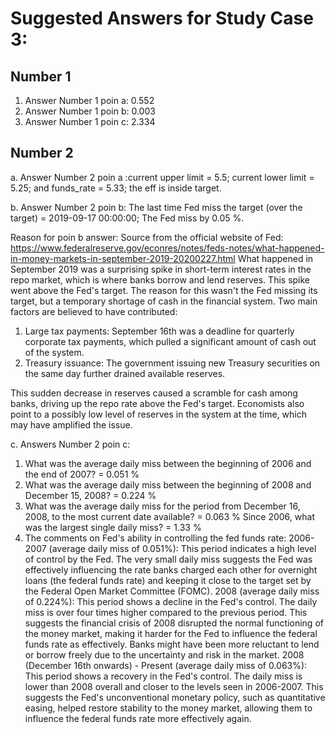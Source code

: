 # Suggested Answers for Study Case 3:

## Number 1
1. Answer Number 1 poin a: 0.552
2. Answer Number 1 poin b: 0.003
3. Answer Number 1 poin c: 2.334

## Number 2
a. Answer Number 2 poin a :current upper limit = 5.5; current lower limit = 5.25; and funds_rate = 5.33; the eff is inside target.

b. Answer Number 2 poin b: The last time Fed miss the target (over the target) = 2019-09-17 00:00:00; The Fed miss by 0.05 %.

Reason for poin b answer:
Source from the official website of Fed: https://www.federalreserve.gov/econres/notes/feds-notes/what-happened-in-money-markets-in-september-2019-20200227.html
What happened in September 2019 was a surprising spike in short-term interest rates in the repo market, which is where banks borrow and lend reserves. This spike went above the Fed's target. The reason for this wasn't the Fed missing its target, but a temporary shortage of cash in the financial system. Two main factors are believed to have contributed:

1. Large tax payments: September 16th was a deadline for quarterly corporate tax payments, which pulled a significant amount of cash out of the system.
2. Treasury issuance: The government issuing new Treasury securities on the same day further drained available reserves.

This sudden decrease in reserves caused a scramble for cash among banks, driving up the repo rate above the Fed's target. Economists also point to a possibly low level of reserves in the system at the time, which may have amplified the issue.

c. Answers Number 2 poin c:
1. What was the average daily miss between the beginning of 2006 and the end of 2007? = 0.051 %
2. What was the average daily miss between the beginning of 2008 and December 15, 2008? = 0.224 %
3. What was the average daily miss for the period from December 16, 2008, to the most current date available? = 0.063 % Since 2006, what was the largest single daily miss? = 1.33 %
4. The comments on Fed's ability in controlling the fed funds rate: 2006-2007 (average daily miss of 0.051%): This period indicates a high level of control by the Fed. The very small daily miss suggests the Fed was effectively influencing the rate banks charged each other for overnight loans (the federal funds rate) and keeping it close to the target set by the Federal Open Market Committee (FOMC). 2008 (average daily miss of 0.224%): This period shows a decline in the Fed's control. The daily miss is over four times higher compared to the previous period. This suggests the financial crisis of 2008 disrupted the normal functioning of the money market, making it harder for the Fed to influence the federal funds rate as effectively. Banks might have been more reluctant to lend or borrow freely due to the uncertainty and risk in the market. 2008 (December 16th onwards) - Present (average daily miss of 0.063%): This period shows a recovery in the Fed's control. The daily miss is lower than 2008 overall and closer to the levels seen in 2006-2007. This suggests the Fed's unconventional monetary policy, such as quantitative easing, helped restore stability to the money market, allowing them to influence the federal funds rate more effectively again.
